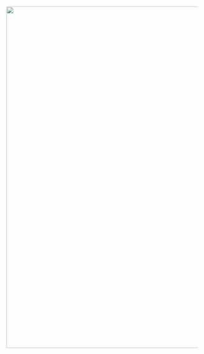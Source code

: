 <h1 align = "center"> <img src="https://github.com/FrolickingAsteroid/FrolickingAsteroid/blob/main/13A!.png" width="900px"> </h1>
